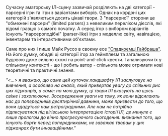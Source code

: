 Сучасну аматорську ІЛ-сцену зазвичай розділяють на дві категорії - парсерні ігри та ігри з варіантами виборів. Однак на кордоні цих категорій з'являються досить цікаві твори. З "парсерної" сторони це "обмежені парсери" (limited parsers) з невеликим переліком дієслів, які відомі гравцю з самого початку. А серед ігор з вибором варіантів існують "парсероподібні" (parser-like) ігри з моделлю світу, навігацією, інвентарем та інтерактивними об'єктами. 

Саме про них і пише Майк Руссо в своєму есе ["Спадкоємці Гайбраша"](https://the-rosebush.com/2023/08/guybrushs-heirs/). На його думку, обидві ці категорії ігор за геймплеєм та загальною будовою дуже сильно схожі на point-and-click квести. І анализуючи їх у спільному контексті - що і робить автор - спільнота може отримати нові теоретичні та практичні знання.

*"<...> я вважаю, що саме цей куточок ландшафту ІЛ заслуговує на вивчення, а особливо на аналіз, який привертає увагу до спільних рис цих піджанрів, а саме: на мою думку, ці твори ІЛ вказують на щось свіже і захоплююче. Зосередження уваги на тому, як вони відсилають нас до попередників десятирічної давнини, може призвести до того, що вони здадуться нам ретроградними. Але нам не потрібно підписуватися під вігівською інтерпретацією історії ІЛ, де минуле є лише прологом до вічно прогресуючого сьогодення: визнання того, що існують борги перед попередниками, не заважає творам у цих піджанрах бути інноваційними."*
